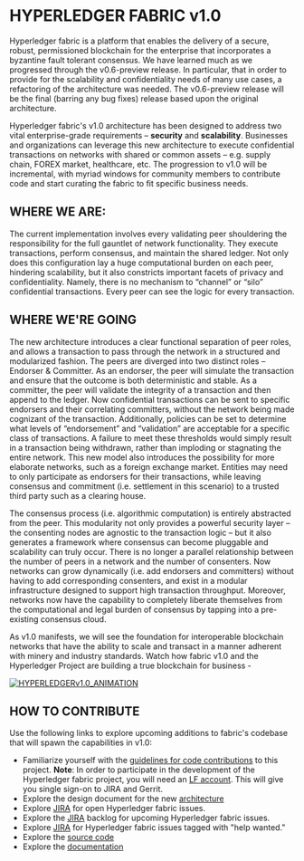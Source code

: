 # HYPERLEDGER FABRIC v1.0

Hyperledger fabric is a platform that enables the delivery of a secure, robust, permissioned blockchain for the enterprise that incorporates a byzantine fault tolerant consensus.  We have learned much as we progressed through the v0.6-preview release.  In particular, that in order to provide for the scalability and confidentiality needs of many use cases, a refactoring of the architecture was needed.  The v0.6-preview release will be the final (barring any bug fixes) release based upon the original architecture.

Hyperledger fabric's v1.0 architecture has been designed to address two vital enterprise-grade requirements – **security** and **scalability**.  Businesses and organizations can leverage this new architecture to execute confidential transactions on networks with shared or common assets – e.g. supply chain, FOREX market, healthcare, etc.  The progression to v1.0 will be incremental, with myriad windows for community members to contribute code and start curating the fabric to fit specific business needs.

## WHERE WE ARE:

The current implementation involves every validating peer shouldering the responsibility for the full gauntlet of network functionality.  They execute transactions, perform consensus, and maintain the shared ledger.  Not only does this configuration lay a huge computational burden on each peer, hindering scalability, but it also constricts important facets of privacy and confidentiality.  Namely, there is no mechanism to “channel” or “silo” confidential transactions.  Every peer can see the logic for every transaction.

## WHERE WE'RE GOING

The new architecture introduces a clear functional separation of peer roles, and allows a transaction to pass through the network in a structured and modularized fashion.  The peers are diverged into two distinct roles – Endorser & Committer.  As an endorser, the peer will simulate the transaction and ensure that the outcome is both deterministic and stable.  As a committer, the peer will validate the integrity of a transaction and then append to the ledger.  Now confidential transactions can be sent to specific endorsers and their correlating committers, without the network being made cognizant of the transaction.  Additionally, policies can be set to determine what levels of “endorsement” and “validation” are acceptable for a specific class of transactions.  A failure to meet these thresholds would simply result in a transaction being withdrawn, rather than imploding or stagnating the entire network.  This new model also introduces the possibility for more elaborate networks, such as a foreign exchange market.  Entities may need to only participate as endorsers for their transactions, while leaving consensus and commitment (i.e. settlement in this scenario) to a trusted third party such as a clearing house.

The consensus process (i.e. algorithmic computation) is entirely abstracted from the peer.  This modularity not only provides a powerful security layer – the consenting nodes are agnostic to the transaction logic – but it also generates a framework where consensus can become pluggable and scalability can truly occur.  There is no longer a parallel relationship between the number of peers in a network and the number of consenters.  Now networks can grow dynamically (i.e. add endorsers and committers) without having to add corresponding consenters, and exist in a modular infrastructure designed to support high transaction throughput.  Moreover, networks now have the capability to completely liberate themselves from the computational and legal burden of consensus by tapping into a pre-existing consensus cloud.

As v1.0 manifests, we will see the foundation for interoperable blockchain networks that have the ability to scale and transact in a manner adherent with minery and industry standards. Watch how fabric v1.0 and the Hyperledger Project are building a true blockchain for business -  

[![HYPERLEDGERv1.0_ANIMATION](http://img.youtube.com/vi/EKa5Gh9whgU/0.jpg)](http://www.youtube.com/watch?v=EKa5Gh9whgU)

## HOW TO CONTRIBUTE

Use the following links to explore upcoming additions to fabric's codebase that will spawn the capabilities in v1.0:

* Familiarize yourself with the [guidelines for code contributions](CONTRIBUTING.md) to this project.  **Note**: In order to participate in the development of the Hyperledger fabric project, you will need an [LF account](Gerrit/lf-account.md). This will give you single
sign-on to JIRA and Gerrit.
* Explore the design document for the new [architecture](https://github.com/hyperledger-archives/fabric/wiki/Next-Consensus-Architecture-Proposal)
* Explore [JIRA](https://jira.hyperledger.org/projects/FAB/issues/) for open Hyperledger fabric issues.
* Explore the [JIRA](https://jira.hyperledger.org/projects/FAB/issues/) backlog for upcoming Hyperledger fabric issues.
* Explore [JIRA](https://jira.hyperledger.org/issues/?filter=10147) for Hyperledger fabric issues tagged with "help wanted."
* Explore the [source code](https://github.com/hyperledger/fabric)
* Explore the [documentation](http://hyperledger-fabric.readthedocs.io/en/latest/)
